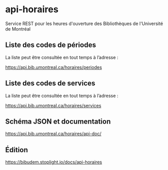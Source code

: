 # api-horaires

Service REST pour les heures d'ouverture des Bibliothèques de l'Université de Montréal

## Liste des codes de périodes

La liste peut être consultée en tout temps à l’adresse :

https://api.bib.umontreal.ca/horaires/periodes

## Liste des codes de services

La liste peut être consultée en tout temps à l’adresse :

https://api.bib.umontreal.ca/horaires/services

## Schéma JSON et documentation

https://api.bib.umontreal.ca/horaires/api-doc/

## Édition

https://bibudem.stoplight.io/docs/api-horaires
